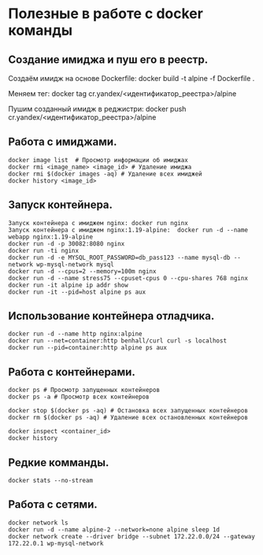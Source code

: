 # Полезные в работе с docker команды

## Создание имиджа и пуш его в реестр.
Создаём имидж на основе Dockerfile: docker build -t alpine -f Dockerfile .

Меняем тег: docker tag cr.yandex/<идентификатор_реестра>/alpine

Пушим созданный имидж в реджистри: docker push cr.yandex/<идентификатор_реестра>/alpine

## Работа с имиджами.
```
docker image list  # Просмотр информации об имиджах
docker rmi <image_name> <image_id> # Удаление имиджа
docker rmi $(docker images -aq) # Удаление всех имиджей
docker history <image_id>
```

## Запуск контейнера.
```
Запуск контейнера с имиджем nginx: docker run nginx
Запуск контейнера с имиджем nginx:1.19-alpine:  docker run -d --name webapp nginx:1.19-alpine
docker run -d -p 30082:8080 nginx
docker run -ti nginx
docker run -d -e MYSQL_ROOT_PASSWORD=db_pass123 --name mysql-db --network wp-mysql-network mysql
docker run -d --cpus=2 --memory=100m nginx
docker run -d --name stress75 --cpuset-cpus 0 --cpu-shares 768 nginx
docker run -it alpine ip addr show
docker run -it --pid=host alpine ps aux
```

## Использование контейнера отладчика.
```
docker run -d --name http nginx:alpine
docker run --net=container:http benhall/curl curl -s localhost
docker run --pid=container:http alpine ps aux
```

## Работа с контейнерами.
```
docker ps # Просмотр запущенных контейнеров
docker ps -a # Просмотр всех контейнеров

docker stop $(docker ps -aq) # Остановка всех запущенных контейнеров
docker rm $(docker ps -aq) # Удаление всех остановленных контейнеров

docker inspect <container_id>
docker history 
```

## Редкие комманды.
```
docker stats --no-stream
```

## Работа с сетями.
```
docker network ls
docker run -d --name alpine-2 --network=none alpine sleep 1d
docker network create --driver bridge --subnet 172.22.0.0/24 --gateway 172.22.0.1 wp-mysql-network
```


